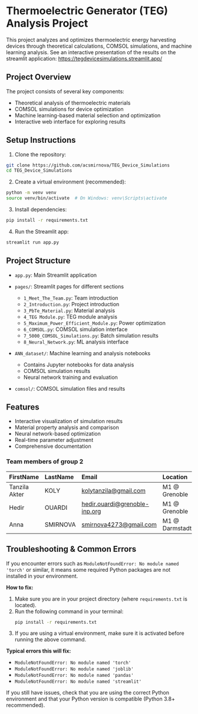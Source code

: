 # Thermoelectric Generator (TEG) Analysis Project

This project analyzes and optimizes thermoelectric energy harvesting devices through theoretical calculations, COMSOL simulations, and machine learning analysis. See an interactive presentation of the results on the streamlit application: https://tegdevicesimulations.streamlit.app/ 

## Project Overview

The project consists of several key components:
- Theoretical analysis of thermoelectric materials
- COMSOL simulations for device optimization
- Machine learning-based material selection and optimization
- Interactive web interface for exploring results

## Setup Instructions

1. Clone the repository:
```bash
git clone https://github.com/acsmirnova/TEG_Device_Simulations
cd TEG_Device_Simulations
```

2. Create a virtual environment (recommended):
```bash
python -m venv venv
source venv/bin/activate  # On Windows: venv\Scripts\activate
```

3. Install dependencies:
```bash
pip install -r requirements.txt
```

4. Run the Streamlit app:
```bash
streamlit run app.py
```

## Project Structure

- `app.py`: Main Streamlit application
- `pages/`: Streamlit pages for different sections
  - `1_Meet_The_Team.py`: Team introduction
  - `2_Introduction.py`: Project introduction
  - `3_PbTe_Material.py`: Material analysis
  - `4_TEG Module.py`: TEG module analysis
  - `5_Maximum_Power_Efficient_Module.py`: Power optimization
  - `6_COMSOL.py`: COMSOL simulation interface
  - `7_5000_COMSOL_Simulations.py`: Batch simulation results
  - `8_Neural_Network.py`: ML analysis interface

- `ANN_dataset/`: Machine learning and analysis notebooks
  - Contains Jupyter notebooks for data analysis
  - COMSOL simulation results
  - Neural network training and evaluation

- `comsol/`: COMSOL simulation files and results

## Features

- Interactive visualization of simulation results
- Material property analysis and comparison
- Neural network-based optimization
- Real-time parameter adjustment
- Comprehensive documentation


### Team members of group 2

| FirstName     | LastName   | Email                         | Location       |
|:--------------|:-----------|:------------------------------|:---------------|
| Tanzila Akter | KOLY       | kolytanzila@gmail.com         | M1 @ Grenoble  |
| Hedir         | OUARDI     | hedir.ouardi@grenoble-inp.org | M1 @ Grenoble  |
| Anna          | SMIRNOVA   | smirnova4273@gmail.com        | M1 @ Darmstadt |


## Troubleshooting & Common Errors

If you encounter errors such as `ModuleNotFoundError: No module named 'torch'` or similar, it means some required Python packages are not installed in your environment.

**How to fix:**
1. Make sure you are in your project directory (where `requirements.txt` is located).
2. Run the following command in your terminal:
   ```bash
   pip install -r requirements.txt
   ```
3. If you are using a virtual environment, make sure it is activated before running the above command.

**Typical errors this will fix:**
- `ModuleNotFoundError: No module named 'torch'`
- `ModuleNotFoundError: No module named 'joblib'`
- `ModuleNotFoundError: No module named 'pandas'`
- `ModuleNotFoundError: No module named 'streamlit'`

If you still have issues, check that you are using the correct Python environment and that your Python version is compatible (Python 3.8+ recommended).
